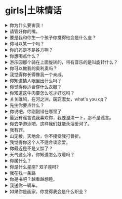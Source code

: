# girls|土味情话

<details>
<summary>你为什么要害我！</summary>
> 我害你？ <br/>
> 害我那么喜欢你！
</details>

<details>
    <summary>请管好你的嘴。</summary>
    > 为什么？ <br/>
    > 因为我随时会亲它。
</details>

<details>
    <summary>要是我和你生一个孩子你觉得他会是什么座？</summary>
    > 什么座？双子座？<br/>
    > 不，我们的杰作。
</details>

<details>
<summary>你可以笑一个吗？ </summary>
> 为什么啊？ <br/> 
> 因为我的咖啡忘加糖了。
</details>

<details>
<summary>你妈妈是不是姓方啊？</summary>
> 不是啊，我妈姓…… <br/>
> 你妈妈要是不姓方，你为什么长得那么正呢。
</details>

<details>
    <summary>你想喝点什么？</summary>
> 我想呵护你。
</details>

<details>
    <summary>游乐园那个骑在上面旋转的，带有音乐的是叫旋转什么？</summary>
> 木马。<br/>
    > mua。
</details>

<details>
    <summary>你可以做我的奥利奥吗？</summary>
    > 为什么？<br/>
> 因为我想泡你。
</details>

<details>
    <summary>我觉得你长得像我一个亲戚。</summary>
> ？？？<br/>
    > 我妈的儿媳妇。
</details>

<details>
    <summary>你知道情人眼里出什么吗？</summary>
> 西施啊。<br/>
> 不，出现你。
</details>

<details>
    <summary>你觉得你适合穿什么衣服？</summary>
> 好看的衣服？
> 不，是被我征服。
</details>

<details>
    <summary>你知道这牛肉要怎么吃才好吃吗？</summary>
    > 我喂你吃。
</details>

<details>
    <summary>关关雎鸠，在河之洲，窈窕淑女，what's you qq？</summary>
</details>

<details>
    <summary>先生你要点什么？</summary>
    > 我想点开你的心。
</details>

<details>
    <summary>你说吧，你刚刚错在哪里了</summary>
    吃夜宵看到旁边桌来了一对男女，女生气冲冲地坐下说:“你说吧，你刚刚错在哪里了？”男生一脸严肃地说，“你说的这是什么话！难道我没错就不能被你骂了吗？”
</details>

<details>
    <summary>最近有谣言说我喜欢你，我要澄清一下，那不是谣言。</summary>
</details>

<details>
    <summary>你去学游泳吧，这样我们就能永浴爱河了。</summary>
</details>

<details>
    <summary>我有罪。</summary>
> 什么？<br/>
> 我正在你的芳心纵火。
</details>

<details>
    <summary>山无棱，天地合，你不接受我打骨折。</summary>
</details>

<details>
    <summary>我觉得你这个人不适合谈恋爱。</summary>
> 为什么？<br/>
> 适合结婚。
</details>

<details>
    <summary>你最近是不是又胖了？</summary>
> 没有啊，为什么这么说？<br/>
> 那你为什么在我心里的分量越来越重了呢？
</details>

<details>
    <summary>天气这么冷，你知道怎么取暖吗？</summary>
> 不知道。<br/>
> 我也不知道，但我知道怎么娶你。
</details>

<details>
    <summary>你属什么？</summary>
> 我属虎。<br/>
> 你不要再骗人了，你属于我。
</details>

<details>
    <summary>你是什么星座? 双子座吗?</summary>
> 不是。我是为你量身定做。
</details>

<details>
    <summary>我在找一条路</summary>
> 解放西路？<br/>
    > 不是，阿姨洗铁路。
</details>

<details>
    <summary>你是书吧？越看越想睡。</summary>
</details>

<details>
    <summary>我送你一辆车。</summary>
> 什么车？<br/>
> 老汉推车。
</details>

<details>
    <summary>如果你是画家，你觉得我会是什么职业？</summary>
> 什么？<br/>
> 插画家。
</details>


